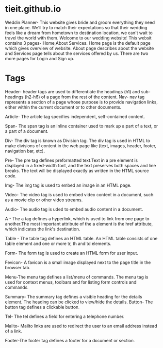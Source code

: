 # tieit.github.io
Weddin Planner- This website gives bride and groom everything they need in one place. We’ll try to match their expectations so that their wedding feels like a dream from hometown to destination location, we can't wait to travel the world with them. Welcome to our wedding website! This websit contains 3 pages- Home,About Services.
Home page is the default page which gives overview of website. About page describes about the website and Services page tells about the services offered by us. There are two more pages for Login and Sign up.
# Tags
Header- header tags are used to differentiate the headings (h1) and sub-headings (h2-h6) of a page from the rest of the content.
Nav- nav tag represents a section of a page whose purpose is to provide navigation links, either within the current document or to other documents.

Article- The article tag specifies independent, self-contained content.

Span- The span tag is an inline container used to mark up a part of a text, or a part of a document.

Div- The div tag is known as Division tag. The div tag is used in HTML to make divisions of content in the web page like (text, images, header, footer, navigation bar, etc).

Pre- The pre tag defines preformatted text.Text in a pre element is displayed in a fixed-width font, and the text preserves both spaces and line breaks. The text will be displayed exactly as written in the HTML source code.

Img- The img tag is used to embed an image in an HTML page.

Video- The video tag is used to embed video content in a document, such as a movie clip or other video streams.

Audio- The audio tag is uded to embed audio content in a document.

A - The a tag defines a hyperlink, which is used to link from one page to another.The most important attribute of the a element is the href attribute, which indicates the link's destination.

Table - The table tag defines an HTML table. An HTML table consists of one table element and one or more tr, th and td elements.

Form- The form tag is used to create an HTML form for user input.

Fevicon- A favicon is a small image displayed next to the page title in the browser tab.

Menu-The menu tag defines a list/menu of commands. The menu tag is used for context menus, toolbars and for listing form controls and commands.

Summary- The summary tag defines a visible heading for the details element. The heading can be clicked to view/hide the details.
Button- The button tag defines a clickable button.

Tel- The tel defines a field for entering a telephone number.

Mailto- Mailto links are used to redirect the user to an email address instead of a link.

Footer-The footer tag defines a footer for a document or section.
